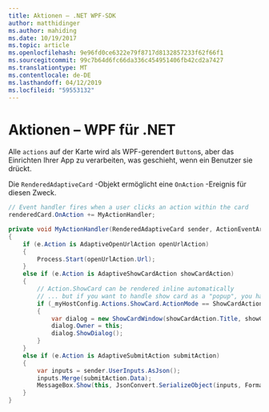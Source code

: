```yaml
---
title: Aktionen – .NET WPF-SDK
author: matthidinger
ms.author: mahiding
ms.date: 10/19/2017
ms.topic: article
ms.openlocfilehash: 9e96fd0ce6322e79f8717d8132857233f62f66f1
ms.sourcegitcommit: 99c7b64d6fc66da336c454951406fb42cd2a7427
ms.translationtype: MT
ms.contentlocale: de-DE
ms.lasthandoff: 04/12/2019
ms.locfileid: "59553132"
---
```

# <a name="actions---net-wpf"></a>Aktionen – WPF für .NET

Alle `actions` auf der Karte wird als WPF-gerendert `Button`s, aber das Einrichten Ihrer App zu verarbeiten, was geschieht, wenn ein Benutzer sie drückt. 

Die `RenderedAdaptiveCard` -Objekt ermöglicht eine `OnAction` -Ereignis für diesen Zweck.

```csharp
// Event handler fires when a user clicks an action within the card
renderedCard.OnAction += MyActionHandler;

private void MyActionHandler(RenderedAdaptiveCard sender, ActionEventArgs e)
{
    if (e.Action is AdaptiveOpenUrlAction openUrlAction)
    {
        Process.Start(openUrlAction.Url);
    }
    else if (e.Action is AdaptiveShowCardAction showCardAction)
    {
        // Action.ShowCard can be rendered inline automatically
        // ... but if you want to handle show card as a "popup", you handle this event
        if (_myHostConfig.Actions.ShowCard.ActionMode == ShowCardActionMode.Popup)
        {
            var dialog = new ShowCardWindow(showCardAction.Title, showCardAction, Resources);
            dialog.Owner = this;
            dialog.ShowDialog();
        }
    }
    else if (e.Action is AdaptiveSubmitAction submitAction)
    {
        var inputs = sender.UserInputs.AsJson();
        inputs.Merge(submitAction.Data);
        MessageBox.Show(this, JsonConvert.SerializeObject(inputs, Formatting.Indented), "SubmitAction");
    }
}
```